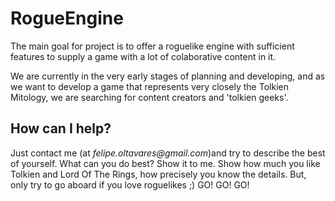 RogueEngine
===========

The main goal for project is to offer a roguelike engine with sufficient features to supply a game with a lot of colaborative content in it.

We are currently in the very early stages of planning and developing, and as we want to develop a game that represents very closely the Tolkien Mitology, we are searching for content creators and 'tolkien geeks'.


How can I help?
---------------

Just contact me (at _felipe.oltavares@gmail.com_)and try to describe the best of yourself. What can you do best? Show it to me. Show how much you like Tolkien and Lord Of The Rings, how precisely you know the details.
But, only try to go aboard if you love roguelikes ;) GO! GO! GO!
